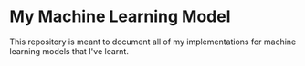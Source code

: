 # My Machine Learning Model
This repository is meant to document all of my implementations for machine learning models that I've learnt.
